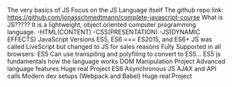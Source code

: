 The very basics of JS
	Focus on the JS Language itself
The github repo link:
	https://github.com/jonasschmedtmann/complete-javascript-course
What is JS?????
	It is a lightweight, object oriented computer programming language.
-HTML(CONTENT)
	-CSS(PRESENTATION)
		-JS(DYNAMIC EFFECTS)
JavaScript Versions
	ES5, ES6 === ES2015, and ES6+
	JS was called LiveScript but changed to JS for sales reasons
	Fully Supported in all browsers:
		ES5
		Can use transpiling and polyfiling to convert to ES5...
ES5
	js fundamentals
	how the language works
	DOM Manipulation Project
	Advanced language features
	Huge real Project
ES6
	Asynchronous JS
	AJAX and API calls
	Modern dev setups (Webpack and Babel)
	Huge real Project
	
